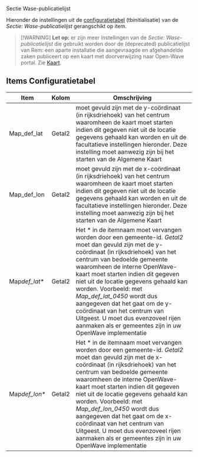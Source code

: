  Sectie Wase-publicatielijst

Hieronder de instellingen uit de [configuratietabel](/docs/instellen_inrichten/configuratie.md) (tbinitialisatie) van de _Sectie: Wase-publicatielijst_ gerangschikt op item.

> [!WARNING] **Let op:**
> er zijn meer instellingen van de _Sectie: Wase-publicatielijst_ die gebruikt worden door de (deprecated) publicatielijst van Rem: een aparte installatie die aangevraagde en afgehandelde zaken publiceert op een kaart met doorverwijzing naar Open-Wave portal. Zie [Kaart](/docs/probleemoplossing/module_overstijgende_schermen/kaart.md).

## Items Configuratietabel

| Item | Kolom | Omschrijving |
| -------------- | ------ | ---- |
| Map_def_lat | Getal2 | moet gevuld zijn met de y-coördinaat (in rijksdriehoek) van het centrum waaromheen de kaart moet starten indien dit gegeven niet uit de locatie gegevens gehaald kan worden en uit de facultatieve instellingen hieronder. Deze instelling moet aanwezig zijn bij het starten van de Algemene Kaart |
| Map_def_lon | Getal2 | moet gevuld zijn met de x-coördinaat (in rijksdriehoek) van het centrum waaromheen de kaart moet starten indien dit gegeven niet uit de locatie gegevens gehaald kan worden en uit de facultatieve instellingen hieronder. Deze instelling moet aanwezig zijn bij het starten van de Algemene Kaart |
| Map*def_lat*\* | Getal2 | Het \* in de itemnaam moet vervangen worden door een gemeente-id. _Getal2_ moet dan gevuld zijn met de y-coördinaat (in rijksdriehoek) van het centrum van bedoelde gemeente waaromheen de interne OpenWave-kaart moet starten indien dit gegeven niet uit de locatie gegevens gehaald kan worden. Voorbeeld: met _Map_def_lat_0450_ wordt dus aangegeven dat het gaat om de y-coördinaat van het centrum van Uitgeest. U moet dus evenzoveel rijen aanmaken als er gemeentes zijn in uw OpenWave implementatie |
| Map*def_lon*\* | Getal2 | Het \* in de itemnaam moet vervangen worden door een gemeente-id. _Getal2_ moet dan gevuld zijn met de x-coördinaat (in rijksdriehoek) van het centrum van bedoelde gemeente waaromheen de interne OpenWave-kaart moet starten indien dit gegeven niet uit de locatie gegevens gehaald kan worden. Voorbeeld: met _Map_def_lon_0450_ wordt dus aangegeven dat het gaat om de x-coördinaat van het centrum van Uitgeest. U moet dus evenzoveel rijen aanmaken als er gemeentes zijn in uw OpenWave implementatie |